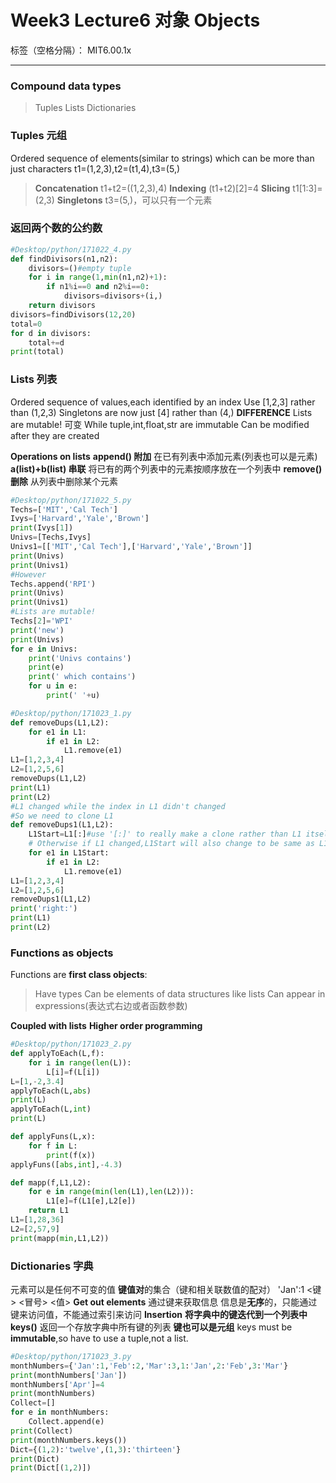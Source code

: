 # Week3 Lecture6 对象 Objects

标签（空格分隔）： MIT6.00.1x

---
### Compound data types
> Tuples
> Lists
> Dictionaries

### **Tuples** 元组
Ordered sequence of elements(similar to strings) which can be more than just characters
t1=(1,2,3),t2=(t1,4),t3=(5,)
> **Concatenation** t1+t2=((1,2,3),4)
**Indexing** (t1+t2)[2]=4
**Slicing** t1[1:3]=(2,3)
**Singletons** t3=(5,)，可以只有一个元素

### 返回两个数的公约数
```python
#Desktop/python/171022_4.py
def findDivisors(n1,n2):
    divisors=()#empty tuple
    for i in range(1,min(n1,n2)+1):
        if n1%i==0 and n2%i==0:
            divisors=divisors+(i,)
    return divisors
divisors=findDivisors(12,20)
total=0
for d in divisors:
    total+=d
print(total)
```

### **Lists** 列表
Ordered sequence of values,each identified by an index
Use [1,2,3] rather than (1,2,3)
Singletons are now just [4] rather than (4,)
**DIFFERENCE**
Lists are mutable! 可变
While tuple,int,float,str are immutable
Can be modified after they are created

**Operations on lists**
**append() 附加**  在已有列表中添加元素(列表也可以是元素)
**a(list)+b(list) 串联**  将已有的两个列表中的元素按顺序放在一个列表中
**remove() 删除**  从列表中删除某个元素
```python
#Desktop/python/171022_5.py
Techs=['MIT','Cal Tech']
Ivys=['Harvard','Yale','Brown']
print(Ivys[1])
Univs=[Techs,Ivys]
Univs1=[['MIT','Cal Tech'],['Harvard','Yale','Brown']]
print(Univs)
print(Univs1)
#However
Techs.append('RPI')
print(Univs)
print(Univs1)
#Lists are mutable!
Techs[2]='WPI'
print('new')
print(Univs)
for e in Univs:
    print('Univs contains')
    print(e)
    print(' which contains')
    for u in e:
        print(' '+u)
```

```python
#Desktop/python/171023_1.py
def removeDups(L1,L2):
    for e1 in L1:
        if e1 in L2:
            L1.remove(e1)
L1=[1,2,3,4]
L2=[1,2,5,6]
removeDups(L1,L2)
print(L1)
print(L2)
#L1 changed while the index in L1 didn't changed
#So we need to clone L1
def removeDups1(L1,L2):
    L1Start=L1[:]#use '[:]' to really make a clone rather than L1 itself
    # Otherwise if L1 changed,L1Start will also change to be same as L1
    for e1 in L1Start:
        if e1 in L2:
            L1.remove(e1)
L1=[1,2,3,4]
L2=[1,2,5,6]
removeDups1(L1,L2)
print('right:')
print(L1)
print(L2)

```
### **Functions as objects**
Functions are **first class objects**:
> Have types
Can be elements of data structures like lists
Can appear in expressions(表达式右边或者函数参数)

**Coupled with lists**
**Higher order programming**

```python
#Desktop/python/171023_2.py
def applyToEach(L,f):
    for i in range(len(L)):
        L[i]=f(L[i])
L=[1,-2,3.4]
applyToEach(L,abs)
print(L)
applyToEach(L,int)
print(L)

def applyFuns(L,x):
    for f in L:
        print(f(x))
applyFuns([abs,int],-4.3)

def mapp(f,L1,L2):
    for e in range(min(len(L1),len(L2))):
        L1[e]=f(L1[e],L2[e])
    return L1
L1=[1,28,36]
L2=[2,57,9]
print(mapp(min,L1,L2))
```

### **Dictionaries** 字典
元素可以是任何不可变的值
**键值对**的集合（键和相关联数值的配对）
'Jan':1
<键> <冒号> <值>
**Get out elements**
通过键来获取信息
信息是**无序**的，只能通过键来访问值，不能通过索引来访问
**Insertion**
**将字典中的键迭代到一个列表中**
**keys()** 返回一个存放字典中所有键的列表
**键也可以是元组**
keys must be **immutable**,so have to use a tuple,not a list.
```python
#Desktop/python/171023_3.py
monthNumbers={'Jan':1,'Feb':2,'Mar':3,1:'Jan',2:'Feb',3:'Mar'}
print(monthNumbers['Jan'])
monthNumbers['Apr']=4
print(monthNumbers)
Collect=[]
for e in monthNumbers:
    Collect.append(e)
print(Collect)
print(monthNumbers.keys())
Dict={(1,2):'twelve',(1,3):'thirteen'}
print(Dict)
print(Dict[(1,2)])
```
